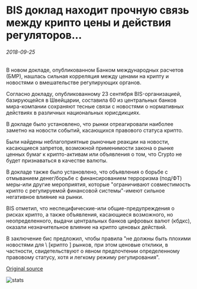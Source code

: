 # BIS доклад находит прочную связь между крипто цены и действия регуляторов...

###### 2018-09-25

В новом докладе, опубликованном Банком международных расчетов (БМР), нашлась сильная корреляция между ценами на крипту и новостями о вмешательстве регулирующих органов.

Согласно докладу, опубликованному 23 сентября BIS-организацией, базирующейся в Швейцарии, составила 60 из центральных банков мира-компании сохраняют тесные связи с новостями о нормативных действиях в различных национальных юрисдикциях.

В докладе было установлено, что рынки отреагировали наиболее заметно на новости событий, касающихся правового статуса крипто.

Были найдены неблагоприятные рыночные реакции на новости, касающиеся запретов, возможной применимости закона о рынке ценных бумаг к крипто-активам или объявления о том, что Crypto не будет признаваться в качестве валюты.

В докладе также было установлено, что объявления о борьбе с отмыванием денег/борьбе с финансированием терроризма (под/ФТ) меры-или другие мероприятия, которые "ограничивают совместимость крипто с регулируемой финансовой системы"-имеют сильное негативное влияние на рынки.

BIS отметил, что неспецифические-или общие-предупреждения о рисках крипто, а также объявления, касающиеся возможного, но неопределенного, выдачи центральных банков цифровых валют (кбдкс), оказали незначительное влияние на крипто ценовых действий.

В заключение бис предложил, чтобы правила "не должны быть плохими новостями для \ [крипто \] рынков, при этом ценовые отклики, в частности, свидетельствуют о явном предпочтении определенному правовому статусу, хотя и легкому режиму регулирования".

[Original source](https://cointelegraph.com/news/bis-report-finds-strong-link-between-crypto-prices-and-regulators-actions)

![stats](https://c.statcounter.com/11760860/0/a89fa40b/1/ "stats")